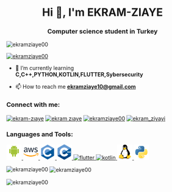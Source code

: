 


<h1 align="center">Hi 👋, I'm EKRAM-ZIAYE</h1>
<h3 align="center">Computer science student in Turkey</h3>

<p align="left"> <img src="https://komarev.com/ghpvc/?username=ekramziaye00&label=Profile%20views&color=0e75b6&style=flat" alt="ekramziaye00" /> </p>

<p align="left"> <a href="https://github.com/ryo-ma/github-profile-trophy"><img src="https://github-profile-trophy.vercel.app/?username=ekramziaye00" alt="ekramziaye00" /></a> </p>

- 🌱 I’m currently learning **C,C++,PYTHON,KOTLIN,FLUTTER,Sybersecurity**

- 📫 How to reach me **ekramziaye10@gmail.com**

<h3 align="left">Connect with me:</h3>
<p align="left">
<a href="https://twitter.com/ekram-zıaye" target="blank"><img align="center" src="https://raw.githubusercontent.com/rahuldkjain/github-profile-readme-generator/master/src/images/icons/Social/twitter.svg" alt="ekram-zıaye" height="30" width="40" /></a>
<a href="https://linkedin.com/in/ekram zıaye" target="blank"><img align="center" src="https://raw.githubusercontent.com/rahuldkjain/github-profile-readme-generator/master/src/images/icons/Social/linked-in-alt.svg" alt="ekram zıaye" height="30" width="40" /></a>
<a href="https://kaggle.com/ekramziaye00" target="blank"><img align="center" src="https://raw.githubusercontent.com/rahuldkjain/github-profile-readme-generator/master/src/images/icons/Social/kaggle.svg" alt="ekramziaye00" height="30" width="40" /></a>
<a href="https://instagram.com/ekram_ziyayi" target="blank"><img align="center" src="https://raw.githubusercontent.com/rahuldkjain/github-profile-readme-generator/master/src/images/icons/Social/instagram.svg" alt="ekram_ziyayi" height="30" width="40" /></a>
</p>

<h3 align="left">Languages and Tools:</h3>
<p align="left"> <a href="https://developer.android.com" target="_blank" rel="noreferrer"> <img src="https://raw.githubusercontent.com/devicons/devicon/master/icons/android/android-original-wordmark.svg" alt="android" width="40" height="40"/> </a> <a href="https://aws.amazon.com" target="_blank" rel="noreferrer"> <img src="https://raw.githubusercontent.com/devicons/devicon/master/icons/amazonwebservices/amazonwebservices-original-wordmark.svg" alt="aws" width="40" height="40"/> </a> <a href="https://www.cprogramming.com/" target="_blank" rel="noreferrer"> <img src="https://raw.githubusercontent.com/devicons/devicon/master/icons/c/c-original.svg" alt="c" width="40" height="40"/> </a> <a href="https://www.w3schools.com/cpp/" target="_blank" rel="noreferrer"> <img src="https://raw.githubusercontent.com/devicons/devicon/master/icons/cplusplus/cplusplus-original.svg" alt="cplusplus" width="40" height="40"/> </a> <a href="https://flutter.dev" target="_blank" rel="noreferrer"> <img src="https://www.vectorlogo.zone/logos/flutterio/flutterio-icon.svg" alt="flutter" width="40" height="40"/> </a> <a href="https://kotlinlang.org" target="_blank" rel="noreferrer"> <img src="https://www.vectorlogo.zone/logos/kotlinlang/kotlinlang-icon.svg" alt="kotlin" width="40" height="40"/> </a> <a href="https://www.linux.org/" target="_blank" rel="noreferrer"> <img src="https://raw.githubusercontent.com/devicons/devicon/master/icons/linux/linux-original.svg" alt="linux" width="40" height="40"/> </a> <a href="https://www.python.org" target="_blank" rel="noreferrer"> <img src="https://raw.githubusercontent.com/devicons/devicon/master/icons/python/python-original.svg" alt="python" width="40" height="40"/> </a> </p>

<p><img align="left" src="https://github-readme-stats.vercel.app/api/top-langs?username=ekramziaye00&show_icons=true&locale=en&layout=compact" alt="ekramziaye00" /></p>

<p>&nbsp;<img align="center" src="https://github-readme-stats.vercel.app/api?username=ekramziaye00&show_icons=true&locale=en" alt="ekramziaye00" /></p>

<p><img align="center" src="https://github-readme-streak-stats.herokuapp.com/?user=ekramziaye00&" alt="ekramziaye00" /></p>
